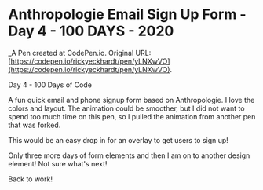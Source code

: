 # Anthropologie Email Sign Up Form - Day 4 - 100 DAYS - 2020
 _A Pen created at CodePen.io. Original URL: [https://codepen.io/rickyeckhardt/pen/yLNXwVO](https://codepen.io/rickyeckhardt/pen/yLNXwVO).

 Day 4 - 100 Days of Code

A fun quick email and phone signup form based on Anthropologie. I love the colors and layout. The animation could be smoother, but I did not want to spend too much time on this pen, so I pulled the animation from another pen that was forked. 

This would be an easy drop in for an overlay to get users to sign up! 

Only three more days of form elements and then I am on to another design element! Not sure what's next! 

Back to work! 
